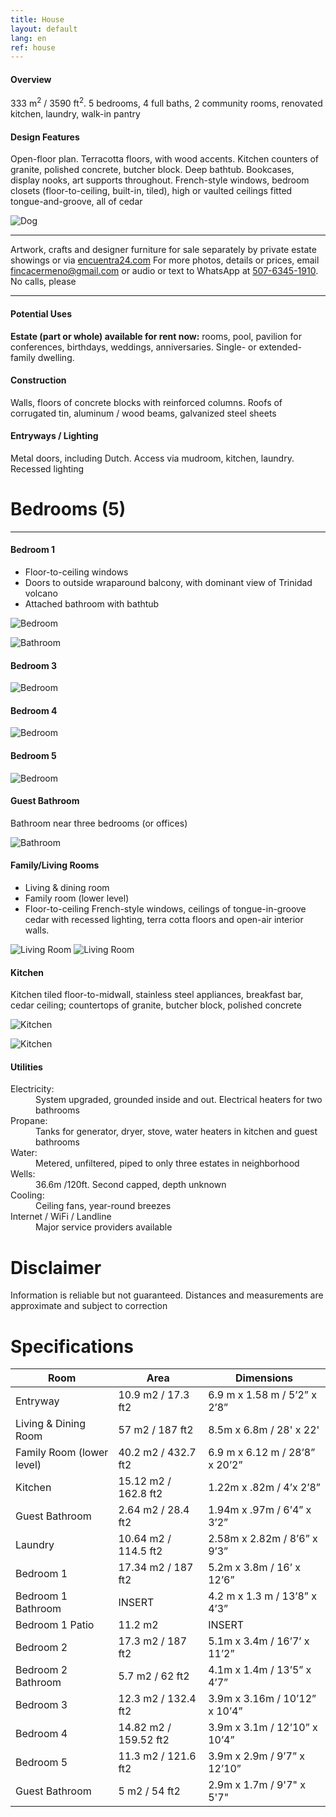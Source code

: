 ```yaml
---
title: House
layout: default
lang: en
ref: house
---
```




#### Overview

333 m<sup>2</sup> / 3590 ft<sup>2</sup>. 5 bedrooms, 4 full baths, 2 community rooms, renovated kitchen, laundry, walk-in pantry

#### Design Features

Open-floor plan. Terracotta floors, with wood accents. Kitchen counters of granite, polished concrete, butcher block. Deep bathtub. Bookcases, display nooks, art supports throughout. French-style windows, bedroom closets (floor-to-ceiling, built-in, tiled), high or vaulted ceilings fitted tongue-and-groove, all of cedar

![Dog](/assets/img/dog.jpeg)

---

Artwork, crafts and designer furniture for sale separately by private estate showings or via <a href="https://encuentra24.com" target="_blank">encuentra24.com</a>
For more photos, details or prices, email <a href="mailto:fincacermeno@gmail.com">fincacermeno@gmail.com</a> or audio or text to WhatsApp at <a href="https://api.whatsapp.com/send?phone=+50763451910">507-6345-1910</a>. No calls, please

---

#### Potential Uses

**Estate (part or whole) available for rent now:** rooms, pool, pavilion for conferences, birthdays, weddings, anniversaries. Single- or extended-family dwelling.

#### Construction

Walls, floors of concrete blocks with reinforced columns. Roofs of corrugated tin, aluminum / wood beams, galvanized steel sheets



#### Entryways / Lighting

Metal doors, including Dutch. Access via mudroom, kitchen, laundry. Recessed lighting


# Bedrooms (5)
---

#### Bedroom 1
* Floor-to-ceiling windows
* Doors to outside wraparound balcony, with dominant view of Trinidad volcano
* Attached bathroom with bathtub

![Bedroom](/assets/img/bedroom1.jpg)

![Bathroom](/assets/img/bathroom1.jpg)

#### Bedroom 3

![Bedroom](/assets/img/bedroom3.jpg)

#### Bedroom 4

![Bedroom](/assets/img/bedroom4.jpg)

#### Bedroom 5

![Bedroom](/assets/img/bedroom5.jpg)

#### Guest Bathroom
Bathroom near three bedrooms (or offices)

![Bathroom](/assets/img/bathroom2.jpg)


#### Family/Living Rooms

* Living & dining room
* Family room (lower level)
* Floor-to-ceiling French-style windows, ceilings of tongue-in-groove cedar with recessed lighting, terra cotta floors and open-air interior walls.

![Living Room](/assets/img/living1.jpg)
![Living Room](/assets/img/living2.jpg)

#### Kitchen

Kitchen tiled floor-to-midwall, stainless steel appliances, breakfast bar, cedar ceiling; countertops of granite, butcher block, polished concrete

![Kitchen](/assets/img/kitchen1.jpg)

![Kitchen](/assets/img/kitchen2.jpg)



#### Utilities

<dl>

<dt>Electricity:</dt>
<dd>System upgraded, grounded inside and out. Electrical heaters for two bathrooms</dd>

<dt>Propane:</dt>
<dd>Tanks for generator, dryer, stove, water heaters in kitchen and guest bathrooms</dd>

<dt>Water:</dt>
<dd>Metered, unfiltered, piped to only three estates in neighborhood</dd>

<dt>Wells:</dt>
<dd>36.6m /120ft. Second capped, depth unknown</dd>

<dt>Cooling:</dt>
<dd>Ceiling fans, year-round breezes</dd>

<dt>Internet / WiFi / Landline</dt>
<dd>Major service providers available</dd>


</dl>


# Disclaimer  

Information is reliable but not guaranteed. Distances and measurements are approximate and subject to correction





# Specifications

| Room | Area | Dimensions |
|-|-|-|
| Entryway | 10.9 m2 / 17.3 ft2 | 6.9 m x 1.58 m / 5’2” x 2’8” |
| Living & Dining Room | 57 m2 / 187 ft2 | 8.5m x 6.8m / 28' x 22'  |
| Family Room (lower level) | 40.2 m2 / 432.7 ft2 | 6.9 m x 6.12 m / 28’8” x 20’2” |
| Kitchen | 15.12 m2 / 162.8 ft2 | 1.22m x .82m / 4’x 2’8” |
| Guest Bathroom | 2.64 m2 / 28.4 ft2 | 1.94m x .97m / 6’4” x 3’2” |
| Laundry | 10.64 m2 / 114.5 ft2 | 2.58m x 2.82m / 8’6” x 9’3” |
| Bedroom 1 | 17.34 m2 / 187 ft2 | 5.2m x 3.8m / 16’ x 12’6” |
| Bedroom 1 Bathroom | INSERT | 4.2 m x 1.3 m / 13’8” x 4’3” |
| Bedroom 1 Patio | 11.2 m2 | INSERT |
| Bedroom 2 | 17.3 m2 / 187 ft2 | 5.1m x 3.4m / 16’7’ x 11’2” |
| Bedroom 2 Bathroom | 5.7 m2 / 62 ft2   | 4.1m x 1.4m / 13’5” x 4’7”  |
| Bedroom 3 | 12.3 m2 / 132.4 ft2 | 3.9m x 3.16m / 10’12” x 10’4” |
| Bedroom 4 | 14.82 m2 / 159.52 ft2  | 3.9m x 3.1m / 12’10” x 10’4” |
| Bedroom 5 | 11.3 m2 / 121.6 ft2 | 3.9m x 2.9m / 9’7” x 12’10” |
| Guest Bathroom | 5 m2 / 54 ft2 | 2.9m x 1.7m / 9'7" x 5'7" |
